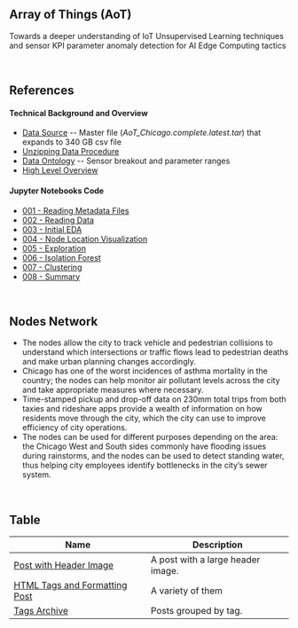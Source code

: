 ##  Array of Things (AoT)

Towards a deeper understanding of IoT Unsupervised Learning techniques and sensor KPI parameter anomaly detection for AI Edge Computing tactics

<br>


##  References 


#### Technical Background and Overview 


- [Data Source](https://www.mcs.anl.gov/research/projects/waggle/downloads/datasets/index.php) -- Master file (_AoT_Chicago.complete.latest.tar_) that expands to 340 GB csv file
- [Unzipping Data Procedure](https://github.com/waggle-sensor/waggle/blob/master/data/aot-readme.md)  
- [Data Ontology](ENTER/docs/sensor_ontology.csv) -- Sensor breakout and parameter ranges 
- [High Level Overview](https://datasmart.ash.harvard.edu/news/article/a-guide-to-chicagos-array-of-things-initiative-1190)







#### Jupyter Notebooks Code

- [001 - Reading Metadata Files](http://jekyllrb.com/)
- [002 - Reading Data](http://jekyllrb.com/)
- [003 - Initial EDA](http://jekyllrb.com/)
- [004 - Node Location Visualization](http://jekyllrb.com/)
- [005 - Exploration](http://jekyllrb.com/)
- [006 - Isolation Forest](http://jekyllrb.com/)
- [007 - Clustering](http://jekyllrb.com/)
- [008 - Summary](http://jekyllrb.com/)



<br>



##  Nodes Network
- The nodes allow the city to track vehicle and pedestrian collisions to understand which intersections or traffic flows lead to pedestrian deaths and make urban planning changes accordingly.
- Chicago has one of the worst incidences of asthma mortality in the country; the nodes can help monitor air pollutant levels across the city and take appropriate measures where necessary.
- Time-stamped pickup and drop-off data on 230mm total trips from both taxies and rideshare apps provide a wealth of information on how residents move through the city, which the city can use to improve efficiency of city operations.
- The nodes can be used for different purposes depending on the area: the Chicago West and South sides commonly have flooding issues during rainstorms, and the nodes can be used to detect standing water, thus helping city employees identify bottlenecks in the city’s sewer system.



<br>



## Table

| Name                                        | Description                                           |
| ------------------------------------------- | ----------------------------------------------------- |
| [Post with Header Image][header-image-post] | A post with a large header image. |
| [HTML Tags and Formatting Post][html-tags-post] | A variety of them |
| [Tags Archive][tags-archive] | Posts grouped by tag. |


[header-image-post]: https://mmistakes.github.io/minimal-mistakes/layout-header-image-text-readability/
[gallery-post]: https://mmistakes.github.io/minimal-mistakes/post%20formats/post-gallery/
[html-tags-post]: https://mmistakes.github.io/minimal-mistakes/markup/markup-html-tags-and-formatting/
[syntax-post]: https://mmistakes.github.io/minimal-mistakes/markup-syntax-highlighting/
[sample-collection]: https://mmistakes.github.io/minimal-mistakes/recipes/chocolate-chip-cookies/
[categories-archive]: https://mmistakes.github.io/minimal-mistakes/categories/
[tags-archive]: https://mmistakes.github.io/minimal-mistakes/tags/
[year-archive]: https://mmistakes.github.io/minimal-mistakes/year-archive/

